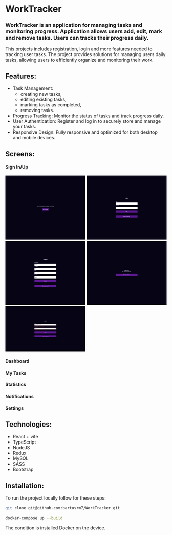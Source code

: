 # WorkTracker

### WorkTracker is an application for managing tasks and monitoring progress. Application allows users add, edit, mark and remove tasks. Users can tracks their progress daily.

This projects includes registration, login and more features needed to tracking user tasks. The project provides solutions for managing users daily tasks, allowing users to efficiently organize and monitoring their work.

## Features:
* Task Management:
  - creating new tasks,
  - editing existing tasks,
  - marking tasks as completed,
  - removing tasks.
* Progress Tracking: Monitor the status of tasks and track progress daily.
* User Authentication: Register and log in to securely store and manage your tasks.
* Responsive Design: Fully responsive and optimized for both desktop and mobile devices.

## Screens:
#### Sign In/Up
<img src="/work-tracker-frontend/src/assets/Zrzut ekranu 2025-04-16 104717.png" width="250" height="200" /> 
<img src="/work-tracker-frontend/src/assets/Zrzut ekranu 2025-04-16 091503.png" width="250" height="200" /> 
<img src="/work-tracker-frontend/src/assets/Zrzut ekranu 2025-04-16 091718.png" width="250" height="200" /> 
<img src="/work-tracker-frontend/src/assets/Zrzut ekranu 2025-04-16 091724.png" width="250" height="200" /> 
<img src="/work-tracker-frontend/src/assets/Zrzut ekranu 2025-04-16 091752.png" width="250" /> 


#### Dashboard

#### My Tasks

#### Statistics

#### Notifications

#### Settings

## Technologies:
* React + vite
* TypeScript
* NodeJS
* Redux
* MySQL
* SASS
* Bootstrap
  
## Installation:
To run the project locally follow for these steps:


```bash
git clone git@github.com:bartusrm7/WorkTracker.git
```

```bash
docker-compose up --build
```

The condition is installed Docker on the device.

